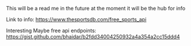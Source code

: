 This will be a read me in the future at the moment it will be the hub for info

Link to info: 
https://www.thesportsdb.com/free_sports_api



Interesting Maybe free api endpoints: 
https://gist.github.com/bhaidar/b2fdd34004250932a4a354a2cc15ddd4
